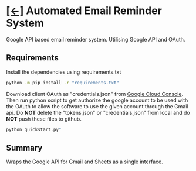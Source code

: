 # [[<-]](../../README.md) Automated Email Reminder System
Google API based email reminder system. Utilising Google API and OAuth.

## Requirements
Install the dependencies using requirements.txt
``` bash
python -m pip install -r "requirements.txt"
```
Download client OAuth as "credentials.json" from [Google Cloud Console](https://console.cloud.google.com/apis/credentials). Then run python script to get authorize the google account to be used with the OAuth to allow the software to use the given account through the Gmail api. Do **NOT** delete the "tokens.json" or "credentials.json" from local and do **NOT** push these files to github.
``` bash
python quickstart.py"
```

## Summary
Wraps the Google API for Gmail and Sheets as a single interface.
